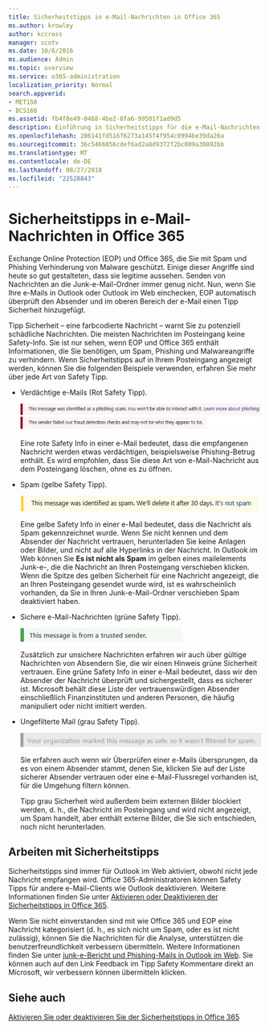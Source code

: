 ```yaml
---
title: Sicherheitstipps in e-Mail-Nachrichten in Office 365
ms.author: krowley
author: kccross
manager: scotv
ms.date: 10/6/2016
ms.audience: Admin
ms.topic: overview
ms.service: o365-administration
localization_priority: Normal
search.appverid:
- MET150
- BCS160
ms.assetid: fb4f8e49-0468-4be2-8fa6-99501f1ad9d5
description: Einführung in Sicherheitstipps für die e-Mail-Nachrichten von den EOP und Office 365 Spam-Filter gefiltert wird.
ms.openlocfilehash: 206141fd516f6273a145f4f954c0994be39da26a
ms.sourcegitcommit: 36c5466056cdef6ad2a8d9372f2bc009a30892bb
ms.translationtype: MT
ms.contentlocale: de-DE
ms.lasthandoff: 08/27/2018
ms.locfileid: "22528843"
---
```

# <a name="safety-tips-in-email-messages-in-office-365"></a>Sicherheitstipps in e-Mail-Nachrichten in Office 365

Exchange Online Protection (EOP) und Office 365, die Sie mit Spam und Phishing Verhinderung von Malware geschützt. Einige dieser Angriffe sind heute so gut gestalteten, dass sie legitime aussehen. Senden von Nachrichten an die Junk-e-Mail-Ordner immer genug nicht. Nun, wenn Sie Ihre e-Mails in Outlook oder Outlook im Web einchecken, EOP automatisch überprüft den Absender und im oberen Bereich der e-Mail einen Tipp Sicherheit hinzugefügt. 
  
Tipp Sicherheit – eine farbcodierte Nachricht – warnt Sie zu potenziell schädliche Nachrichten. Die meisten Nachrichten im Posteingang keine Safety-Info. Sie ist nur sehen, wenn EOP und Office 365 enthält Informationen, die Sie benötigen, um Spam, Phishing und Malwareangriffe zu verhindern. Wenn Sicherheitstipps auf in Ihrem Posteingang angezeigt werden, können Sie die folgenden Beispiele verwenden, erfahren Sie mehr über jede Art von Safety Tipp.
  
- Verdächtige e-Mails (Rot Safety Tipp).
    
    ![Screenshot, der einen rotes Safety Tipp anzeigt.](media/5078a0be-e556-44a1-b169-09d780d26898.png)
  
    Eine rote Safety Info in einer e-Mail bedeutet, dass die empfangenen Nachricht werden etwas verdächtigen, beispielsweise Phishing-Betrug enthält. Es wird empfohlen, dass Sie diese Art von e-Mail-Nachricht aus dem Posteingang löschen, ohne es zu öffnen.
    
- Spam (gelbe Safety Tipp).
    
    ![Screenshot, der einen gelbes Safety Tipp anzeigt.](media/793c9265-ea44-48fd-a98f-804fadd4163b.png)
  
    Eine gelbe Safety Info in einer e-Mail bedeutet, dass die Nachricht als Spam gekennzeichnet wurde. Wenn Sie nicht kennen und dem Absender der Nachricht vertrauen, herunterladen Sie keine Anlagen oder Bilder, und nicht auf alle Hyperlinks in der Nachricht. In Outlook im Web können Sie **Es ist nicht als Spam** im gelben eines mailelements Junk-e-, die die Nachricht an Ihren Posteingang verschieben klicken. Wenn die Spitze des gelben Sicherheit für eine Nachricht angezeigt, die an Ihren Posteingang gesendet wurde wird, ist es wahrscheinlich vorhanden, da Sie in Ihren Junk-e-Mail-Ordner verschieben Spam deaktiviert haben. 
    
- Sichere e-Mail-Nachrichten (grüne Safety Tipp).
    
    ![Screenshot, der eine grüne Safety-Info zeigt.](media/acbc11d0-f626-4848-9fbf-66eeeda3f803.png)
  
    Zusätzlich zur unsichere Nachrichten erfahren wir auch über gültige Nachrichten von Absendern Sie, die wir einen Hinweis grüne Sicherheit vertrauen. Eine grüne Safety Info in einer e-Mail bedeutet, dass wir den Absender der Nachricht überprüft und sichergestellt, dass es sicherer ist. Microsoft behält diese Liste der vertrauenswürdigen Absender einschließlich Finanzinstituten und anderen Personen, die häufig manipuliert oder nicht imitiert werden.
    
- Ungefilterte Mail (grau Safety Tipp).
    
    ![Screenshot, der eine graue Safety-Info zeigt.](media/c4d0cf8f-08e9-4c84-beee-1d9e0b022e0a.png)
  
    Sie erfahren auch wenn wir Überprüfen einer e-Mails übersprungen, da es von einem Absender stammt, denen Sie, klicken Sie auf der Liste sicherer Absender vertrauen oder eine e-Mail-Flussregel vorhanden ist, für die Umgehung filtern können. 
    
    Tipp grau Sicherheit wird außerdem beim externen Bilder blockiert werden, d. h., die Nachricht im Posteingang und wird nicht angezeigt, um Spam handelt, aber enthält externe Bilder, die Sie sich entschieden, noch nicht herunterladen.
    
## <a name="working-with-safety-tips"></a>Arbeiten mit Sicherheitstipps

Sicherheitstipps sind immer für Outlook im Web aktiviert, obwohl nicht jede Nachricht empfangen wird. Office 365-Administratoren können Safety Tipps für andere e-Mail-Clients wie Outlook deaktivieren. Weitere Informationen finden Sie unter [Aktivieren oder Deaktivieren der Sicherheitstipps in Office 365](enable-or-disable-safety-tips.md).
  
Wenn Sie nicht einverstanden sind mit wie Office 365 und EOP eine Nachricht kategorisiert (d. h., es sich nicht um Spam, oder es ist nicht zulässig), können Sie die Nachrichten für die Analyse, unterstützen die benutzerfreundlichkeit verbessern übermitteln. Weitere Informationen finden Sie unter [junk-e-Bericht und Phishing-Mails in Outlook im Web](https://technet.microsoft.com/library/dn594557.aspx). Sie können auch auf den Link Feedback im Tipp Safety Kommentare direkt an Microsoft, wir verbessern können übermitteln klicken.
  
## <a name="see-also"></a>Siehe auch

[Aktivieren Sie oder deaktivieren Sie der Sicherheitstipps in Office 365](enable-or-disable-safety-tips.md)

